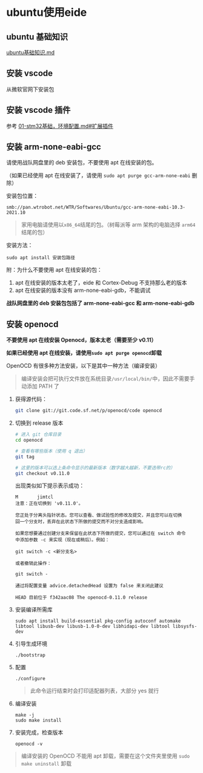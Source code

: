 # ubuntu使用eide

## ubuntu 基础知识
[ubuntu基础知识.md](ubuntu基础知识.md)

## 安装 vscode
从微软官网下安装包

## 安装 vscode 插件

参考 [01-stm32基础，环境配置.md#扩展插件](../01-stm32基础，环境配置/01-stm32基础，环境配置.md#扩展插件)

## 安装 arm-none-eabi-gcc

请使用战队网盘里的 deb 安装包，不要使用 apt 在线安装的包。

（如果已经使用 apt 在线安装了，请使用 `sudo apt purge gcc-arm-none-eabi` 删除）

安装包位置：

```
smb://pan.wtrobot.net/WTR/Softwares/Ubuntu/gcc-arm-none-eabi-10.3-2021.10
```
> 家用电脑请使用以`x86_64`结尾的包。（树莓派等 arm 架构的电脑选择 `arm64` 结尾的包）

安装方法：
```
sudo apt install 安装包路径
```

附：为什么不要使用 apt 在线安装的包：
1. apt 在线安装的版本太老了，eide 和 Cortex-Debug 不支持那么老的版本
2. apt 在线安装的版本没有 arm-none-eabi-gdb，不能调试

**战队网盘里的 deb 安装包包括了 arm-none-eabi-gcc 和 arm-none-eabi-gdb**

## 安装 openocd

**不要使用 apt 在线安装 Openocd，版本太老（需要至少 v0.11）**

**如果已经使用 apt 在线安装，请使用`sudo apt purge openocd`卸载**

OpenOCD 有很多种方法安装，以下是其中一种方法（编译安装）

> 编译安装会把可执行文件放在系统目录`/usr/local/bin/`中，因此不需要手动添加 PATH 了

1. 获得源代码：
    ```bash
    git clone git://git.code.sf.net/p/openocd/code openocd
    ```

2. 切换到 release 版本
    ```bash
    # 进入 git 仓库目录
    cd openocd 

    # 查看有哪些版本（使用 q 退出）
    git tag

    # 这里的版本可以选上条命令显示的最新版本（数字越大越新，不要选带rc的）
    git checkout v0.11.0
    ```
    
    出现类似如下提示表示成功：
    ```
    M       jimtcl
    注意：正在切换到 'v0.11.0'。

    您正处于分离头指针状态。您可以查看、做试验性的修改及提交，并且您可以在切换
    回一个分支时，丢弃在此状态下所做的提交而不对分支造成影响。

    如果您想要通过创建分支来保留在此状态下所做的提交，您可以通过在 switch 命令
    中添加参数 -c 来实现（现在或稍后）。例如：

    git switch -c <新分支名>

    或者撤销此操作：

    git switch -

    通过将配置变量 advice.detachedHead 设置为 false 来关闭此建议

    HEAD 目前位于 f342aac08 The openocd-0.11.0 release
    ```

3. 安装编译所需库
    ```
    sudo apt install build-essential pkg-config autoconf automake libtool libusb-dev libusb-1.0-0-dev libhidapi-dev libtool libsysfs-dev
    ```

4. 引导生成环境
    ```
    ./bootstrap
    ```

5. 配置
    ```
    ./configure
    ```
    > 此命令运行结束时会打印适配器列表，大部分 yes 就行

6. 编译安装
   ```
   make -j
   sudo make install
   ```

7. 安装完成，检查版本
    ```
    openocd -v
    ```

> 编译安装的 OpenOCD 不能用 apt 卸载，需要在这个文件夹里使用 `sudo make uninstall` 卸载